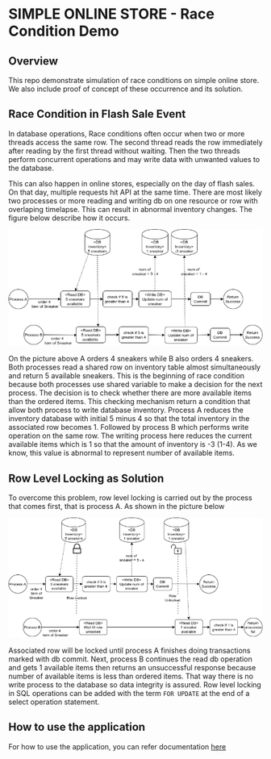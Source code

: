 # SIMPLE ONLINE STORE - Race Condition Demo

## Overview
This repo demonstrate simulation of race conditions on simple online store. We also include proof of concept of these occurrence and its solution.

## Race Condition in Flash Sale Event
In database operations, Race conditions often occur when two or more threads access the same row. The second thread reads the row immediately after reading by the first thread without waiting. Then the two threads perform concurrent operations and may write data with unwanted values to the database.

This can also happen in online stores, especially on the day of flash sales. On that day, multiple requests hit API at the same time. There are most likely two processes or more reading and writing db on one resource or row with overlaping timelapse. This can result in abnormal inventory changes. The figure below describe how it occurs.

![alt text](https://github.com/hasbiasshidiq/Simple-Online-Store/blob/main/images/Race-Condition.png?raw=true)

On the picture above A orders 4 sneakers while B also orders 4 sneakers. Both processes read a shared row on inventory table almost simultaneously and return 5 available sneakers. This is the beginning of race condition because both processes use shared variable to make a decision for the next process. The decision is to check whether there are more available items than the ordered items. This checking mechanism return a condition that allow both process to write database inventory. Process A reduces the inventory database with initial 5 minus 4 so that the total inventory in the associated row becomes 1. Followed by process B which performs write operation on the same row. The writing process here reduces the current available items which is 1 so that the amount of inventory is -3 (1-4). As we know, this value is abnormal to represent number of available items.


## Row Level Locking as Solution
To overcome this problem, row level locking is carried out by the process that comes first, that is process A. As shown in the picture below

![alt text](https://github.com/hasbiasshidiq/Simple-Online-Store/blob/main/images/Race-Condition-with-Lock.png?raw=true)

Associated row will be locked until process A finishes doing transactions marked with db commit. Next, process B continues the read db operation and gets 1 available items then returns an unsuccessful response because number of available items is less than ordered items. That way there is no write process to the database so data integrity is assured. Row level locking in SQL operations can be added with the term `FOR UPDATE` at the end of a select operation statement. 


## How to use the application
For how to use the application, you can refer documentation [here](https://github.com/hasbiasshidiq/Simple-Online-Store/blob/main/README-demo.md)